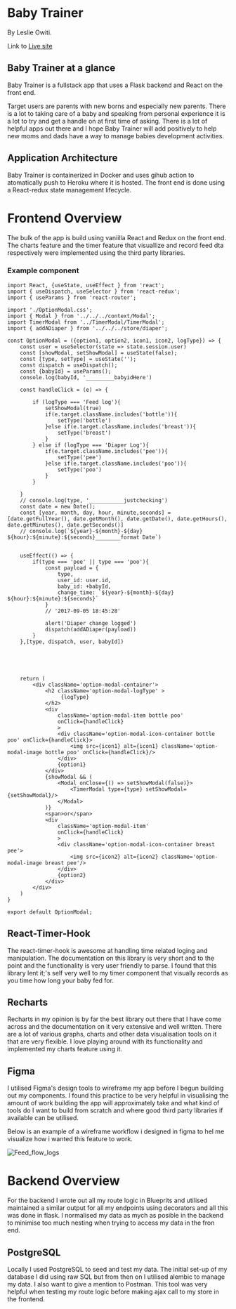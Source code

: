 # Baby Trainer

By Leslie Owiti.

Link to [Live site](https://baby-trainer.herokuapp.com/)

## Baby Trainer at a glance


Baby Trainer is a fullstack app that uses a Flask backend and React on the front end.

Target users are parents with new borns and especially new parents. There is a lot to taking care of a baby and speaking from personal experience it is a lot to try and get a handle on at first time of asking. There is a lot of helpful apps out there and I hope Baby Trainer will add positively to help new moms and dads have a way to manage babies development activities.

## Application Architecture

Baby Trainer is containerized in Docker and uses gihub action to atomatically push to Heroku where it is hosted. The front end is done using a React-redux state management lifecycle. 

# Frontend Overview

The bulk of the app is build using vaniilla React and Redux on the front end. The charts feature and the timer feature that visuallize and record feed dta respectively were implemented using the third party libraries.

### Example component

```
import React, {useState, useEffect } from 'react';
import { useDispatch, useSelector } from 'react-redux';
import { useParams } from 'react-router';

import './OptionModal.css';
import { Modal } from '../../../context/Modal';
import TimerModal from '../TimerModal/TimerModal';
import { addADiaper } from '../../../store/diaper';

const OptionModal = ({option1, option2, icon1, icon2, logType}) => {
    const user = useSelector(state => state.session.user)
    const [showModal, setShowModal] = useState(false);
    const [type, setType] = useState('');
    const dispatch = useDispatch();
    const {babyId} = useParams();
    console.log(babyId, '_________babyidHere')

    const handleClick = (e) => {
      
        if (logType === 'Feed log'){            
            setShowModal(true)           
            if(e.target.className.includes('bottle')){
                setType('bottle')
            }else if(e.target.className.includes('breast')){
                setType('breast')
            }
        } else if (logType === 'Diaper Log'){
            if(e.target.className.includes('pee')){
                setType('pee')
            }else if(e.target.className.includes('poo')){
                setType('poo')
            }
        }
        
    }
    // console.log(type, '___________justchecking')
    const date = new Date();
    const [year, month, day, hour, minute,seconds] = [date.getFullYear(), date.getMonth(), date.getDate(), date.getHours(), date.getMinutes(), date.getSeconds()]
    // console.log(`${year}-${month}-${day} ${hour}:${minute}:${seconds}________format Date`)

    
    useEffect(() => {
        if(type === 'pee' || type === 'poo'){
            const payload = {
                type,
                user_id: user.id,
                baby_id: +babyId,
                change_time: `${year}-${month}-${day} ${hour}:${minute}:${seconds}`
            }
            // '2017-09-05 18:45:28'

            alert('Diaper change logged')
            dispatch(addADiaper(payload))
        }
    },[type, dispatch, user, babyId])
   
    
    
   

    return (
        <div className='option-modal-container'>
            <h2 className='option-modal-logType' >
                 {logType}
            </h2>
            <div 
                className='option-modal-item bottle poo' 
                onClick={handleClick}
                >
                <div className='option-modal-icon-container bottle poo' onClick={handleClick}>
                    <img src={icon1} alt={icon1} className='option-modal-image bottle poo' onClick={handleClick}/>
                </div>
                {option1}
            </div>
            {showModal && (
                <Modal onClose={() => setShowModal(false)}>
                    <TimerModal type={type} setShowModal={setShowModal}/>
                </Modal>
            )}
            <span>or</span>
            <div 
                className='option-modal-item'
                onClick={handleClick}
                >
                <div className='option-modal-icon-container breast pee'>
                    <img src={icon2} alt={icon2} className='option-modal-image breast pee'/>
                </div>
                {option2}
            </div>
        </div>
    )
}

export default OptionModal;
```

## React-Timer-Hook
The react-timer-hook is awesome at handling time related loging and manipulation. The documentation on this library is very short and to the point and the functionality is very user friendly to parse. I found that this library lent it;'s self very well to my timer component that visually records as you time how long your baby fed for.

## Recharts
Recharts in my opinion is by far the best library out there that I have come across and the documentation on it very extensive and well written. There are a lot of various graphs, charts and other data visualisation tools on it that are very flexible. I love playing around with its functionality and implemented my charts feature using it.

## Figma
I utilised Figma's design tools to wireframe my app before I begun building out my components. I found this practice to be very helpful in visualising the amount of work building the app will approximately take and what kind of tools do I want to build from scratch and where good third party libraries if available can be utilised.

Below is an example of a wireframe workflow i designed in figma to hel me visualize how i wanted this feature to work.

![Feed_flow_logs](	https://mir-s3-cdn-cf.behance.net/project_modules/disp/674f04126687771.6132389abe68a.png)
 
 # Backend Overview
 For the backend I wrote out all my route logic in Blueprits and utilised maintained a similar output for all my endpoints using decorators and all this was done in flask. I normalised my data as mych as posible in the backend to minimise too much nesting when trying to access my data in the fron end.
 
 ## PostgreSQL
 Locally I used PostgreSQL to seed and test my data. The initial set-up of my database I did using raw SQL but from then on I utilised alembic to manage my data. I also want to give a mention to Postman. This tool was very helpful when testing my route logic before making ajax call to my store in the frontend.


